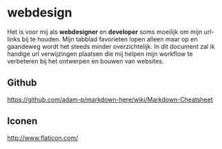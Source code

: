 webdesign
=========

Het is voor mij als <strong>webdesigner</strong> en <strong>developer</strong> soms moeilijk om mijn url-links bij te houden. Mijn tabblad favorieten lopen alleen maar op en gaandeweg wordt het steeds minder overzichtelijk. In dit document zal ik handige url verwijzingen plaatsen die mij helpen mijn workflow te verbeteren bij het ontwerpen en bouwen van websites.

## Github
https://github.com/adam-p/markdown-here/wiki/Markdown-Cheatsheet <!-- Markdown van Github uitgelicht met voorbeelden -->

## Iconen
http://www.flaticon.com/ <!-- Gratis iconen voor commercieel gebruik; Erg interessant vanwege branche-categorieen -->
